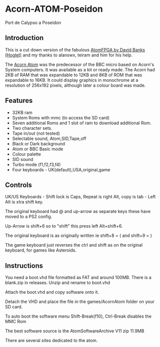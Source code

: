 # Acorn-ATOM-Poseidon
Port de Calypso a Poseidon

## Introduction
This is a cut down version of the fabulous [AtomFPGA by David Banks (Hoglet)](https://github.com/hoglet67/AtomFpga) and my thanks to alanswx, teiram and him for his help.

The [Acorn Atom](https://en.wikipedia.org/wiki/Acorn_Atom) was the predecessor of the BBC micro based on Acorn's System computers. It was available as a kit or ready made. The Acorn had 2KB of RAM that was expandable to 12KB and 8KB of ROM that was expandable to 16KB. It could display graphics in monochrome at a resolution of 256x192 pixels, although later a colour board was made.

## Features
* 32KB ram
* System Roms with mmc (to access the SD card)
* Seven additional Roms and 1 slot of ram to download additional Rom.
* Two character sets.
* Tape in/out (not tested)
* Selectable sound, Atom,SID,Tape,off
* Black or Dark background
* Atom or BBC Basic mode
* Colour palette
* SID sound
* Turbo mode (f1,f2,f3,f4)
* Four keyboards - UK(default),USA,original,game

## Controls
UK/US Keyboards - Shift lock is Caps, Repeat is right Alt, copy is tab - Left Alt is xtra shift key. 

The original keyboard had @ and up-arrow as separate keys these have moved to a PS2 config. 

Up-Arrow is shift+6 so to "shift" this press left Alt+shift+6. 

The original keyboard is as originally written ie shift+8 = ( and shift+9 = )

The game keyboard just reverses the ctrl and shift as on the original keyboard, for games like Asteroids. 

## Instructions
You need a boot.vhd file formatted as FAT and around 100MB. There is a blank.zip in releases. Unzip and rename to boot.vhd

Attach the boot.vhd and copy software onto it.

Detach the VHD and place the file in the games/AcornAtom folder on your SD card. 

To auto boot the software menu Shift-Break(f10), Ctrl-Break disables the MMC Rom

The best software source is the AtomSoftwareArchive V11 zip 11.9MB

There are several sites dedicated to the atom.
